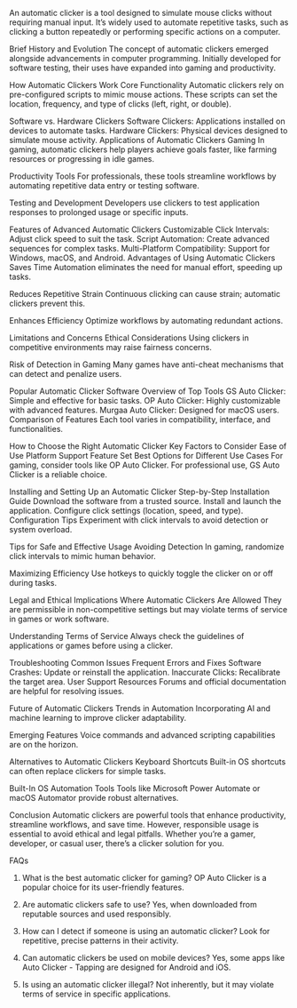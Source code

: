 An automatic clicker is a tool designed to simulate mouse clicks without requiring manual input. It’s widely used to automate repetitive tasks, such as clicking a button repeatedly or performing specific actions on a computer.

Brief History and Evolution
The concept of automatic clickers emerged alongside advancements in computer programming. Initially developed for software testing, their uses have expanded into gaming and productivity.

How Automatic Clickers Work
Core Functionality
Automatic clickers rely on pre-configured scripts to mimic mouse actions. These scripts can set the location, frequency, and type of clicks (left, right, or double).

Software vs. Hardware Clickers
Software Clickers: Applications installed on devices to automate tasks.
Hardware Clickers: Physical devices designed to simulate mouse activity.
Applications of Automatic Clickers
Gaming
In gaming, automatic clickers help players achieve goals faster, like farming resources or progressing in idle games.

Productivity Tools
For professionals, these tools streamline workflows by automating repetitive data entry or testing software.

Testing and Development
Developers use clickers to test application responses to prolonged usage or specific inputs.

Features of Advanced Automatic Clickers
Customizable Click Intervals: Adjust click speed to suit the task.
Script Automation: Create advanced sequences for complex tasks.
Multi-Platform Compatibility: Support for Windows, macOS, and Android.
Advantages of Using Automatic Clickers
Saves Time
Automation eliminates the need for manual effort, speeding up tasks.

Reduces Repetitive Strain
Continuous clicking can cause strain; automatic clickers prevent this.

Enhances Efficiency
Optimize workflows by automating redundant actions.

Limitations and Concerns
Ethical Considerations
Using clickers in competitive environments may raise fairness concerns.

Risk of Detection in Gaming
Many games have anti-cheat mechanisms that can detect and penalize users.

Popular Automatic Clicker Software
Overview of Top Tools
GS Auto Clicker: Simple and effective for basic tasks.
OP Auto Clicker: Highly customizable with advanced features.
Murgaa Auto Clicker: Designed for macOS users.
Comparison of Features
Each tool varies in compatibility, interface, and functionalities.

How to Choose the Right Automatic Clicker
Key Factors to Consider
Ease of Use
Platform Support
Feature Set
Best Options for Different Use Cases
For gaming, consider tools like OP Auto Clicker. For professional use, GS Auto Clicker is a reliable choice.

Installing and Setting Up an Automatic Clicker
Step-by-Step Installation Guide
Download the software from a trusted source.
Install and launch the application.
Configure click settings (location, speed, and type).
Configuration Tips
Experiment with click intervals to avoid detection or system overload.

Tips for Safe and Effective Usage
Avoiding Detection
In gaming, randomize click intervals to mimic human behavior.

Maximizing Efficiency
Use hotkeys to quickly toggle the clicker on or off during tasks.

Legal and Ethical Implications
Where Automatic Clickers Are Allowed
They are permissible in non-competitive settings but may violate terms of service in games or work software.

Understanding Terms of Service
Always check the guidelines of applications or games before using a clicker.

Troubleshooting Common Issues
Frequent Errors and Fixes
Software Crashes: Update or reinstall the application.
Inaccurate Clicks: Recalibrate the target area.
User Support Resources
Forums and official documentation are helpful for resolving issues.

Future of Automatic Clickers
Trends in Automation
Incorporating AI and machine learning to improve clicker adaptability.

Emerging Features
Voice commands and advanced scripting capabilities are on the horizon.

Alternatives to Automatic Clickers
Keyboard Shortcuts
Built-in OS shortcuts can often replace clickers for simple tasks.

Built-In OS Automation Tools
Tools like Microsoft Power Automate or macOS Automator provide robust alternatives.

Conclusion
Automatic clickers are powerful tools that enhance productivity, streamline workflows, and save time. However, responsible usage is essential to avoid ethical and legal pitfalls. Whether you’re a gamer, developer, or casual user, there’s a clicker solution for you.

FAQs
1. What is the best automatic clicker for gaming?
OP Auto Clicker is a popular choice for its user-friendly features.

2. Are automatic clickers safe to use?
Yes, when downloaded from reputable sources and used responsibly.

3. How can I detect if someone is using an automatic clicker?
Look for repetitive, precise patterns in their activity.

4. Can automatic clickers be used on mobile devices?
Yes, some apps like Auto Clicker - Tapping are designed for Android and iOS.

5. Is using an automatic clicker illegal?
Not inherently, but it may violate terms of service in specific applications.
